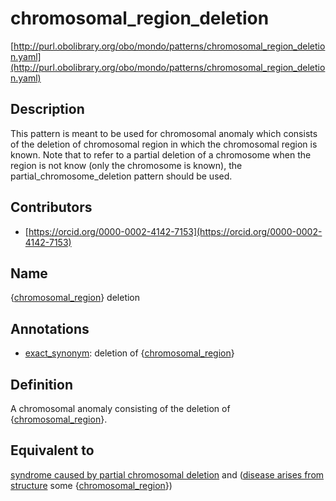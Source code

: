 # chromosomal_region_deletion 

[http://purl.obolibrary.org/obo/mondo/patterns/chromosomal_region_deletion.yaml](http://purl.obolibrary.org/obo/mondo/patterns/chromosomal_region_deletion.yaml)
## Description 

This pattern is meant to be used for chromosomal anomaly which consists of the deletion of chromosomal region in which the chromosomal region is known. Note that to refer to a partial deletion of a chromosome when the region is not know (only the chromosome is known), the partial_chromosome_deletion pattern should be used.
## Contributors 
* [https://orcid.org/0000-0002-4142-7153](https://orcid.org/0000-0002-4142-7153) 
## Name 

{[chromosomal_region](http://purl.obolibrary.org/obo/GO_0098687)} deletion

## Annotations 

* [exact_synonym](http://www.geneontology.org/formats/oboInOwl#hasExactSynonym): deletion of {[chromosomal_region](http://purl.obolibrary.org/obo/GO_0098687)}

## Definition 

A chromosomal anomaly consisting of the deletion of {[chromosomal_region](http://purl.obolibrary.org/obo/GO_0098687)}.

## Equivalent to 

[syndrome caused by partial chromosomal deletion](http://purl.obolibrary.org/obo/MONDO_0000761) and ([disease arises from structure](http://purl.obolibrary.org/obo/RO_0004030) some {[chromosomal_region](http://purl.obolibrary.org/obo/GO_0098687)})

